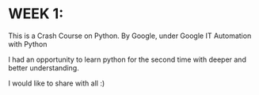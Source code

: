 # WEEK 1: 

This is a Crash Course on Python. 
By Google, under Google IT Automation with Python 

I had an opportunity to learn python for the second time with deeper and better understanding. 

I would like to share with all :)

